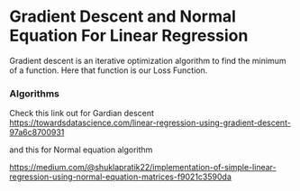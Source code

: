 
<h1>Gradient Descent and Normal Equation For Linear Regression</h1> 

Gradient descent is an iterative optimization algorithm to find the minimum of a function. Here that function is our Loss Function.





<h3>Algorithms</h3>

Check this link out for Gardian descent 
https://towardsdatascience.com/linear-regression-using-gradient-descent-97a6c8700931

and this for Normal equation algorithm 

https://medium.com/@shuklapratik22/implementation-of-simple-linear-regression-using-normal-equation-matrices-f9021c3590da

